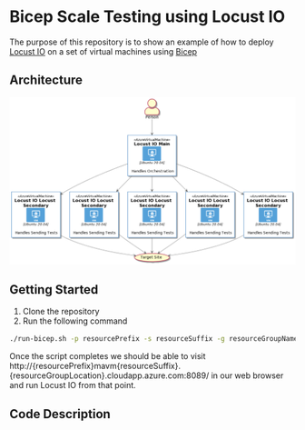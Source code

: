# Bicep Scale Testing using Locust IO

The purpose of this repository is to show an example of how to deploy [Locust IO](https://locust.io/) on a set of virtual machines using [Bicep](https://docs.microsoft.com/en-us/azure/azure-resource-manager/templates/bicep-overview)

## Architecture

![Diagram](./images/diagram.png)

## Getting Started

1. Clone the repository
1. Run the following command

``` bash
./run-bicep.sh -p resourcePrefix -s resourceSuffix -g resourceGroupName -l resourceGroupLocation
```

Once the script completes we should be able to visit http://{resourcePrefix}mavm{resourceSuffix}.{resourceGroupLocation}.cloudapp.azure.com:8089/ in our web browser and run Locust IO from that point.

## Code Description

